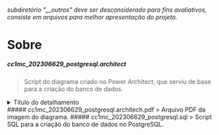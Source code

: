 ###### subdiretório "__outros" deve ser desconsiderado para fins avaliativos, consiste em arquivos para melhor apresentação do projeto.
# Sobre
##### cc1mc_202306629_postgresql.architect
> Script do diagrama criado no Power Architect, que serviu de base para a criação do banco de dados.
<details>
  <summary>Título do detalhamento</summary>

  ![Exemplo de imagem](/_outros/cc1mc_202306629_postgresql_architecht.jpg)
</details>
##### cc1mc_202306629_postgresql.architech.pdf
> Arquivo PDF da imagem do diagrama.
##### cc1mc_202306629_postgresql.sql
> Script SQL para a criação do banco de dados no PostgreSQL.
